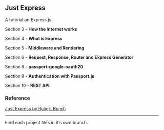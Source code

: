 ## Just Express
A tutorial on Express.js

Section 3 - **How the Internet works**

Section 4 - **What is Express**

Section 5 - **Middleware and Rendering**

Section 6 - **Request, Response, Router and Express Generator**

Section 8 - **passport-google-oauth20**

Section 9 - **Authentication with Passport.js**

Section 10 - **REST API**

### Reference
[Just Express by Robert Bunch](https://practifitraining.udemy.com/course/just-express-with-a-bunch-of-node-and-http-in-detail)


---

Find each project files in it's own branch.
